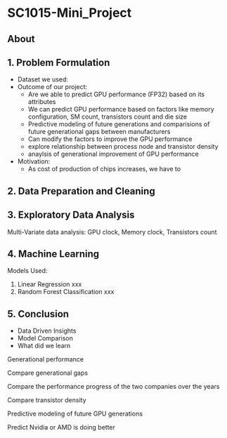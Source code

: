 # SC1015-Mini_Project

## About


## 1. Problem Formulation
- Dataset we used:
- Outcome of our project:
     - Are we able to predict GPU performance (FP32) based on its attributes
     - We can predict GPU performance based on factors like memory configuration, SM count, transistors count and die size
     - Predictive modeling of future generations and comparisions of future generational gaps between manufacturers 
     - Can modify the factors to improve the GPU performance
     - explore relationship between process node and transistor density
     - anaylsis of generational improvement of GPU performance 
- Motivation:
     - As cost of production of chips increases, we have to  

## 2. Data Preparation and Cleaning

## 3. Exploratory Data Analysis
Multi-Variate data analysis: 
GPU clock, Memory clock, Transistors count



## 4. Machine Learning

Models Used:
1. Linear Regression
     xxx
2. Random Forest Classification
     xxx



## 5. Conclusion 
-  Data Driven Insights
-  Model Comparison
-  What did we learn


Generational performance 

Compare generational gaps 

Compare the performance progress of the two companies over the years 

Compare transistor density 

Predictive modeling of future GPU generations 

Predict Nvidia or AMD is doing better 

